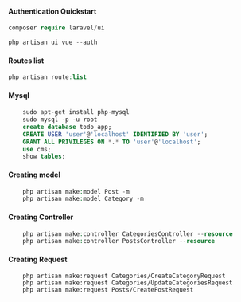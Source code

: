 #### Authentication Quickstart

```php
composer require laravel/ui

php artisan ui vue --auth

```

#### Routes list

```php
php artisan route:list
```

#### Mysql

```sql
    sudo apt-get install php-mysql
    sudo mysql -p -u root
    create database todo_app;
    CREATE USER 'user'@'localhost' IDENTIFIED BY 'user';
    GRANT ALL PRIVILEGES ON *.* TO 'user'@'localhost';
    use cms;
    show tables;
```

#### Creating model

```php
    php artisan make:model Post -m
    php artisan make:model Category -m
```

#### Creating Controller

```php
    php artisan make:controller CategoriesController --resource
    php artisan make:controller PostsController --resource

```

#### Creating Request

```
    php artisan make:request Categories/CreateCategoryRequest
    php artisan make:request Categories/UpdateCategoriesRequest
    php artisan make:request Posts/CreatePostRequest


```
